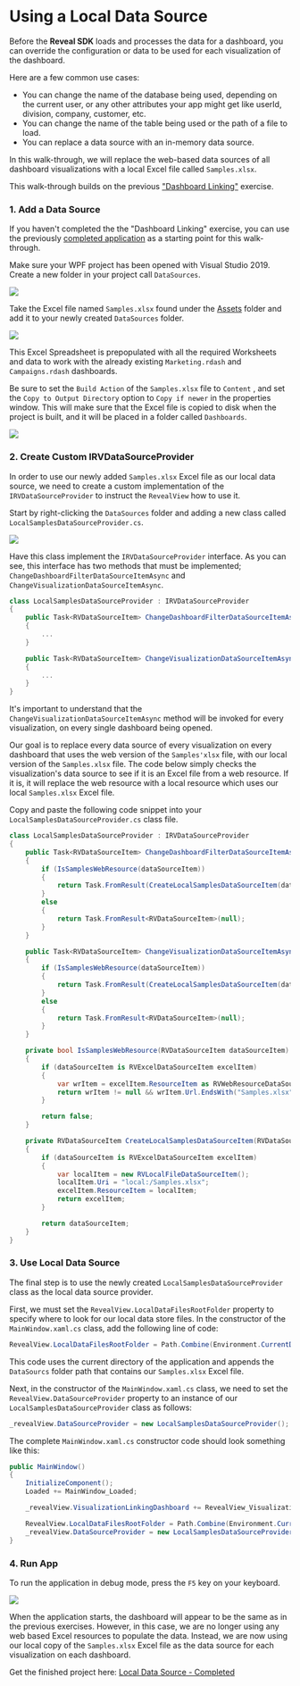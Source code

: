﻿# Using a Local Data Source

Before the **Reveal SDK** loads and processes the data for a dashboard, you can override the configuration or data to be used for each visualization of the dashboard.

Here are a few common use cases:
* You can change the name of the database being used, depending on the current user, or any other attributes your app might get like userId, division, company, customer, etc.
* You can change the name of the table being used or the path of a file to load.
* You can replace a data source with an in-memory data source. 

In this walk-through, we will replace the web-based data sources of all dashboard visualizations with a local Excel file called `Samples.xlsx`.

This walk-through builds on the previous ["Dashboard Linking"](https://github.com/RevealBi/RevealRoadshow-2020/blob/master/HandsOnLab/Instructions/02-DashboardLinking.md) exercise.

### 1. Add a Data Source
If you haven't completed the the "Dashboard Linking" exercise, you can use the previously [completed application](https://github.com/RevealBi/RevealRoadshow-2020/tree/master/HandsOnLab/Samples/Samples-Before/03-LocalDataSource) as a starting point for this walk-through.

Make sure your WPF project has been opened with Visual Studio 2019. Create a new folder in your project call `DataSources`.

![](images/folder-add-datasources.png)

Take the Excel file named `Samples.xlsx` found under the <a href="https://github.com/RevealBi/RevealRoadshow-2020/tree/master/HandsOnLab/Assets" target="_blank">Assets</a> folder and add it to your newly created `DataSources` folder.

![](images/localdata-add-excel.png)

This Excel Spreadsheet is prepopulated with all the required Worksheets and data to work with the already existing `Marketing.rdash` and `Campaigns.rdash` dashboards.

Be sure to set the `Build Action` of the `Samples.xlsx` file to `Content` , and set the `Copy to Output Directory` option to `Copy if newer` in the properties window. This will make sure that the Excel file is copied to disk when the project is built, and it will be placed in a folder called `Dashboards`.

![](images/localdata-excel-properties.png)

### 2. Create Custom IRVDataSourceProvider
In order to use our newly added `Samples.xlsx` Excel file as our local data source, we need to create a custom implementation of the `IRVDataSourceProvider` to instruct the `RevealView` how to use it.

Start by right-clicking the `DataSources` folder and adding a new class called `LocalSamplesDataSourceProvider.cs`.

![](images/localdata-add-class.png)

Have this class implement the `IRVDataSourceProvider` interface. As you can see, this interface has two methods that must be implemented; `ChangeDashboardFilterDataSourceItemAsync` and `ChangeVisualizationDataSourceItemAsync`.

```csharp
class LocalSamplesDataSourceProvider : IRVDataSourceProvider
{
    public Task<RVDataSourceItem> ChangeDashboardFilterDataSourceItemAsync(RVDashboardFilter filter, RVDataSourceItem dataSourceItem)
    {
        ...
    }

    public Task<RVDataSourceItem> ChangeVisualizationDataSourceItemAsync(RVVisualization visualization, RVDataSourceItem dataSourceItem)
    {
        ...
    }
}
```

It's important to understand that the `ChangeVisualizationDataSourceItemAsync` method will be invoked for every visualization, on every single dashboard being opened.

Our goal is to replace every data source of every visualization on every dashboard that uses the web version of the `Samples'xlsx` file, with our local version of the `Samples.xlsx` file. The code below simply checks the visualization's data source to see if it is an Excel file from a web resource. If it is, it will replace the web resource with a local resource which uses our local `Samples.xlsx` Excel file.

Copy and paste the following code snippet into your `LocalSamplesDataSourceProvider.cs` class file.

```csharp
class LocalSamplesDataSourceProvider : IRVDataSourceProvider
{
    public Task<RVDataSourceItem> ChangeDashboardFilterDataSourceItemAsync(RVDashboardFilter filter, RVDataSourceItem dataSourceItem)
    {
        if (IsSamplesWebResource(dataSourceItem))
        {
            return Task.FromResult(CreateLocalSamplesDataSourceItem(dataSourceItem));
        }
        else
        {
            return Task.FromResult<RVDataSourceItem>(null);
        }
    }

    public Task<RVDataSourceItem> ChangeVisualizationDataSourceItemAsync(RVVisualization visualization, RVDataSourceItem dataSourceItem)
    {
        if (IsSamplesWebResource(dataSourceItem))
        {
            return Task.FromResult(CreateLocalSamplesDataSourceItem(dataSourceItem));
        }
        else
        {
            return Task.FromResult<RVDataSourceItem>(null);
        }
    }

    private bool IsSamplesWebResource(RVDataSourceItem dataSourceItem)
    {
        if (dataSourceItem is RVExcelDataSourceItem excelItem)
        {
            var wrItem = excelItem.ResourceItem as RVWebResourceDataSourceItem;
            return wrItem != null && wrItem.Url.EndsWith("Samples.xlsx");
        }

        return false;            
    }

    private RVDataSourceItem CreateLocalSamplesDataSourceItem(RVDataSourceItem dataSourceItem)
    {
        if (dataSourceItem is RVExcelDataSourceItem excelItem)
        {
            var localItem = new RVLocalFileDataSourceItem();
            localItem.Uri = "local:/Samples.xlsx";
            excelItem.ResourceItem = localItem;
            return excelItem;
        }

        return dataSourceItem;
    }
}
```

### 3. Use Local Data Source
The final step is to use the newly created `LocalSamplesDataSourceProvider` class as the local data source provider.

First, we must set the `RevealView.LocalDataFilesRootFolder` property to specify where to look for our local data store files. In the constructor of the `MainWindow.xaml.cs` class, add the following line of code:

```csharp
RevealView.LocalDataFilesRootFolder = Path.Combine(Environment.CurrentDirectory, "DataSources");
```

This code uses the current directory of the application and appends the `DataSourcs` folder path that contains our `Samples.xlsx` Excel file.

Next, in the constructor of the `MainWindow.xaml.cs` class, we need to set the `RevealView.DataSourceProvider` property to an instance of our `LocalSamplesDataSourceProvider` class as follows:

```csharp
_revealView.DataSourceProvider = new LocalSamplesDataSourceProvider();    
```

The complete `MainWindow.xaml.cs` constructor code should look something like this:

```csharp
public MainWindow()
{
    InitializeComponent();
    Loaded += MainWindow_Loaded;

    _revealView.VisualizationLinkingDashboard += RevealView_VisualizationLinkingDashboard;

    RevealView.LocalDataFilesRootFolder = Path.Combine(Environment.CurrentDirectory, "DataSources");
    _revealView.DataSourceProvider = new LocalSamplesDataSourceProvider();            
}
```

### 4. Run App
To run the application in debug mode, press the `F5` key on your keyboard. 

![](images/dashboard-marketing-running.png)

When the application starts, the dashboard will appear to be the same as in the previous exercises. However, in this case, we are no longer using any web based Excel resources to populate the data. Instead, we are now using our local copy of the `Samples.xlsx` Excel file as the data source for each visualization on each dashboard.

Get the finished project here: [Local Data Source - Completed](https://github.com/RevealBi/RevealRoadshow-2020/tree/master/HandsOnLab/Samples/Samples-After/03-LocalDataSource)